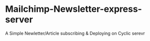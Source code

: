 # Mailchimp-Newsletter-express-server
A Simple Newletter/Article subscribing & Deploying on Cyclic serevr 
